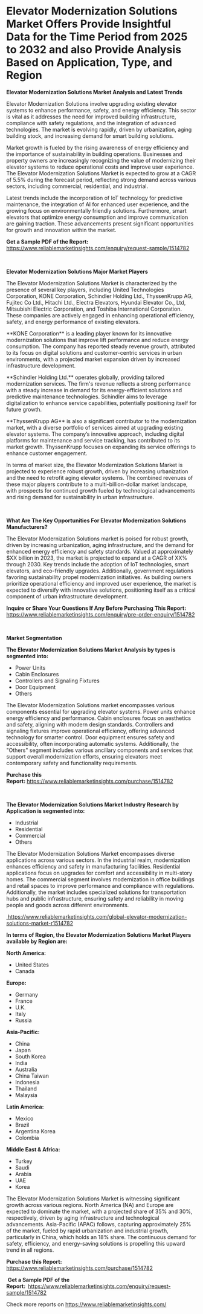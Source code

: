 <p><h1>Elevator Modernization Solutions Market Offers Provide Insightful Data for the Time Period from 2025 to 2032 and also Provide Analysis Based on Application, Type, and Region</h1></p><p><strong>Elevator Modernization Solutions Market Analysis and Latest Trends</strong></p>
<p><p>Elevator Modernization Solutions involve upgrading existing elevator systems to enhance performance, safety, and energy efficiency. This sector is vital as it addresses the need for improved building infrastructure, compliance with safety regulations, and the integration of advanced technologies. The market is evolving rapidly, driven by urbanization, aging building stock, and increasing demand for smart building solutions.</p><p>Market growth is fueled by the rising awareness of energy efficiency and the importance of sustainability in building operations. Businesses and property owners are increasingly recognizing the value of modernizing their elevator systems to reduce operational costs and improve user experience. The Elevator Modernization Solutions Market is expected to grow at a CAGR of 5.5% during the forecast period, reflecting strong demand across various sectors, including commercial, residential, and industrial.</p><p>Latest trends include the incorporation of IoT technology for predictive maintenance, the integration of AI for enhanced user experience, and the growing focus on environmentally friendly solutions. Furthermore, smart elevators that optimize energy consumption and improve communication are gaining traction. These advancements present significant opportunities for growth and innovation within the market.</p></p>
<p><strong>Get a Sample PDF of the Report:&nbsp;</strong> <a href="https://www.reliablemarketinsights.com/enquiry/request-sample/1514782?utm_campaign=2241&utm_medium=2&utm_source=Github&utm_content=ia&utm_term=29032025&utm_id=elevator-modernization-solutions">https://www.reliablemarketinsights.com/enquiry/request-sample/1514782</a></p>
<p>&nbsp;</p>
<p><strong>Elevator Modernization Solutions Major Market Players</strong></p>
<p><p>The Elevator Modernization Solutions Market is characterized by the presence of several key players, including United Technologies Corporation, KONE Corporation, Schindler Holding Ltd., ThyssenKrupp AG, Fujitec Co Ltd., Hitachi Ltd., Electra Elevators, Hyundai Elevator Co., Ltd, Mitsubishi Electric Corporation, and Toshiba International Corporation. These companies are actively engaged in enhancing operational efficiency, safety, and energy performance of existing elevators.</p><p>**KONE Corporation** is a leading player known for its innovative modernization solutions that improve lift performance and reduce energy consumption. The company has reported steady revenue growth, attributed to its focus on digital solutions and customer-centric services in urban environments, with a projected market expansion driven by increased infrastructure development.</p><p>**Schindler Holding Ltd.** operates globally, providing tailored modernization services. The firm's revenue reflects a strong performance with a steady increase in demand for its energy-efficient solutions and predictive maintenance technologies. Schindler aims to leverage digitalization to enhance service capabilities, potentially positioning itself for future growth.</p><p>**ThyssenKrupp AG** is also a significant contributor to the modernization market, with a diverse portfolio of services aimed at upgrading existing elevator systems. The company’s innovative approach, including digital platforms for maintenance and service tracking, has contributed to its market growth. ThyssenKrupp focuses on expanding its service offerings to enhance customer engagement.</p><p>In terms of market size, the Elevator Modernization Solutions Market is projected to experience robust growth, driven by increasing urbanization and the need to retrofit aging elevator systems. The combined revenues of these major players contribute to a multi-billion-dollar market landscape, with prospects for continued growth fueled by technological advancements and rising demand for sustainability in urban infrastructure.</p></p>
<p>&nbsp;</p>
<p><strong>What Are The Key Opportunities For Elevator Modernization Solutions Manufacturers?</strong></p>
<p><p>The Elevator Modernization Solutions market is poised for robust growth, driven by increasing urbanization, aging infrastructure, and the demand for enhanced energy efficiency and safety standards. Valued at approximately $XX billion in 2023, the market is projected to expand at a CAGR of XX% through 2030. Key trends include the adoption of IoT technologies, smart elevators, and eco-friendly upgrades. Additionally, government regulations favoring sustainability propel modernization initiatives. As building owners prioritize operational efficiency and improved user experience, the market is expected to diversify with innovative solutions, positioning itself as a critical component of urban infrastructure development.</p></p>
<p><strong>Inquire or Share Your Questions If Any Before Purchasing This Report:</strong> <a href="https://www.reliablemarketinsights.com/enquiry/pre-order-enquiry/1514782?utm_campaign=2241&utm_medium=2&utm_source=Github&utm_content=ia&utm_term=29032025&utm_id=elevator-modernization-solutions">https://www.reliablemarketinsights.com/enquiry/pre-order-enquiry/1514782</a></p>
<p>&nbsp;</p>
<p><strong>Market Segmentation</strong></p>
<p><strong>The Elevator Modernization Solutions Market Analysis by types is segmented into:</strong></p>
<p><ul><li>Power Units</li><li>Cabin Enclosures</li><li>Controllers and Signaling Fixtures</li><li>Door Equipment</li><li>Others</li></ul></p>
<p><p>The Elevator Modernization Solutions market encompasses various components essential for upgrading elevator systems. Power units enhance energy efficiency and performance. Cabin enclosures focus on aesthetics and safety, aligning with modern design standards. Controllers and signaling fixtures improve operational efficiency, offering advanced technology for smarter control. Door equipment ensures safety and accessibility, often incorporating automatic systems. Additionally, the "Others" segment includes various ancillary components and services that support overall modernization efforts, ensuring elevators meet contemporary safety and functionality requirements.</p></p>
<p><strong>Purchase this Report:&nbsp;</strong><a href="https://www.reliablemarketinsights.com/purchase/1514782?utm_campaign=2241&utm_medium=2&utm_source=Github&utm_content=ia&utm_term=29032025&utm_id=elevator-modernization-solutions">https://www.reliablemarketinsights.com/purchase/1514782</a></p>
<p>&nbsp;</p>
<p><strong>The Elevator Modernization Solutions Market Industry Research by Application is segmented into:</strong></p>
<p><ul><li>Industrial</li><li>Residential</li><li>Commercial</li><li>Others</li></ul></p>
<p><p>The Elevator Modernization Solutions Market encompasses diverse applications across various sectors. In the industrial realm, modernization enhances efficiency and safety in manufacturing facilities. Residential applications focus on upgrades for comfort and accessibility in multi-story homes. The commercial segment involves modernization in office buildings and retail spaces to improve performance and compliance with regulations. Additionally, the market includes specialized solutions for transportation hubs and public infrastructure, ensuring safety and reliability in moving people and goods across different environments.</p></p>
<p><a href="https://www.reliablemarketinsights.com/global-elevator-modernization-solutions-market-r1514782?utm_campaign=2241&utm_medium=2&utm_source=Github&utm_content=ia&utm_term=29032025&utm_id=elevator-modernization-solutions">&nbsp;https://www.reliablemarketinsights.com/global-elevator-modernization-solutions-market-r1514782</a></p>
<p><strong>In terms of Region, the Elevator Modernization Solutions Market Players available by Region are:</strong></p>
<p>
    <p> <strong> North America: </strong>
        <ul>
            <li>United States</li>
            <li>Canada</li>
        </ul>
        </p> 
    <p> <strong> Europe: </strong>
        <ul>
            <li>Germany</li>
            <li>France</li>
            <li>U.K.</li>
            <li>Italy</li>
            <li>Russia</li>
        </ul>
        </p> 
    <p> <strong> Asia-Pacific: </strong>
        <ul>
            <li>China</li>
            <li>Japan</li>
            <li>South Korea</li>
            <li>India</li>
            <li>Australia</li>
            <li>China Taiwan</li>
            <li>Indonesia</li>
            <li>Thailand</li>
            <li>Malaysia</li>
        </ul>
        </p> 
    <p> <strong> Latin America: </strong>
        <ul>
            <li>Mexico</li>
            <li>Brazil</li>
            <li>Argentina Korea</li>
            <li>Colombia</li>
        </ul>
        </p> 
    <p> <strong> Middle East & Africa: </strong>
        <ul>
            <li>Turkey</li>
            <li>Saudi</li>
            <li>Arabia</li>
            <li>UAE</li>
            <li>Korea</li>
        </ul>
    </p>
    </p>
<p><p>The Elevator Modernization Solutions Market is witnessing significant growth across various regions. North America (NA) and Europe are expected to dominate the market, with a projected share of 35% and 30%, respectively, driven by aging infrastructure and technological advancements. Asia-Pacific (APAC) follows, capturing approximately 25% of the market, fueled by rapid urbanization and industrial growth, particularly in China, which holds an 18% share. The continuous demand for safety, efficiency, and energy-saving solutions is propelling this upward trend in all regions.</p></p>
<p><strong>Purchase this Report: </strong><a href="https://www.reliablemarketinsights.com/purchase/1514782?utm_campaign=2241&utm_medium=2&utm_source=Github&utm_content=ia&utm_term=29032025&utm_id=elevator-modernization-solutions">https://www.reliablemarketinsights.com/purchase/1514782</a></p>
<p>&nbsp;<strong>Get a Sample PDF of the Report:&nbsp;&nbsp;</strong><a href="https://www.reliablemarketinsights.com/enquiry/request-sample/1514782?utm_campaign=2241&utm_medium=2&utm_source=Github&utm_content=ia&utm_term=29032025&utm_id=elevator-modernization-solutions">https://www.reliablemarketinsights.com/enquiry/request-sample/1514782</a></p>
<p><strong></strong></p>
<p>Check more reports on <a href="https://www.reliablemarketinsights.com/?utm_campaign=2241&utm_medium=2&utm_source=Github&utm_content=ia&utm_term=29032025&utm_id=elevator-modernization-solutions">https://www.reliablemarketinsights.com/</a></p>